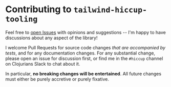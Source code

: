 # Contributing to `tailwind-hiccup-tooling`

Feel free to [open Issues](https://github.com/andrzejsliwa/tailwind-hiccup-tooling/issues) with opinions and suggestions -- I'm happy to have discussions about any aspect of the library!

I welcome Pull Requests for source code changes *that are accompanied by tests*, and for any documentation changes. For any substantial change, please open an issue for discussion first, or find me in the `#hiccup` channel on Clojurians Slack to chat about it.

In particular, **no breaking changes will be entertained**. All future changes must either be purely accretive or purely fixative.
